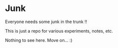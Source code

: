 # Junk

Everyone needs some junk in the trunk !!

This is just a repo for various experiments, notes, etc. 

Nothing to see here. Move on... :)
